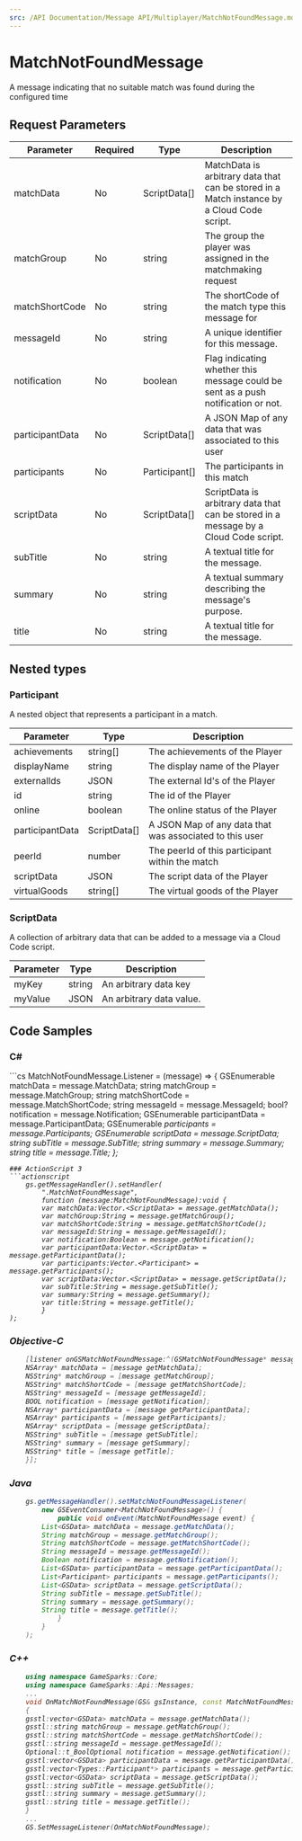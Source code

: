 ```yaml
---
src: /API Documentation/Message API/Multiplayer/MatchNotFoundMessage.md
---
```


# MatchNotFoundMessage


A message indicating that no suitable match was found during the configured time


## Request Parameters

Parameter | Required | Type | Description
--------- | -------- | ---- | -----------
matchData | No | ScriptData[] | MatchData is arbitrary data that can be stored in a Match instance by a Cloud Code script.
matchGroup | No | string | The group the player was assigned in the matchmaking request
matchShortCode | No | string | The shortCode of the match type this message for
messageId | No | string | A unique identifier for this message.
notification | No | boolean | Flag indicating whether this message could be sent as a push notification or not.
participantData | No | ScriptData[] | A JSON Map of any data that was associated to this user
participants | No | Participant[] | The participants in this match
scriptData | No | ScriptData[] | ScriptData is arbitrary data that can be stored in a message by a Cloud Code script.
subTitle | No | string | A textual title for the message.
summary | No | string | A textual summary describing the message's purpose.
title | No | string | A textual title for the message.

## Nested types

### Participant

A nested object that represents a participant in a match.

Parameter | Type | Description
--------- | ---- | -----------
achievements | string[] | The achievements of the Player
displayName | string | The display name of the Player
externalIds | JSON | The external Id's of the Player
id | string | The id of the Player
online | boolean | The online status of the Player
participantData | ScriptData[] | A JSON Map of any data that was associated to this user
peerId | number | The peerId of this participant within the match
scriptData | JSON | The script data of the Player
virtualGoods | string[] | The virtual goods of the Player

### ScriptData

A collection of arbitrary data that can be added to a message via a Cloud Code script.

Parameter | Type | Description
--------- | ---- | -----------
myKey | string | An arbitrary data key
myValue | JSON | An arbitrary data value.


## Code Samples

<h3>C#</h3>
```cs
	MatchNotFoundMessage.Listener = (message) => {
	GSEnumerable<GSData> matchData = message.MatchData; 
	string matchGroup = message.MatchGroup; 
	string matchShortCode = message.MatchShortCode; 
	string messageId = message.MessageId; 
	bool? notification = message.Notification; 
	GSEnumerable<GSData> participantData = message.ParticipantData; 
	GSEnumerable<var> participants = message.Participants; 
	GSEnumerable<GSData> scriptData = message.ScriptData; 
	string subTitle = message.SubTitle; 
	string summary = message.Summary; 
	string title = message.Title; 
	};

```
### ActionScript 3
```actionscript
	gs.getMessageHandler().setHandler(
		".MatchNotFoundMessage",
		function (message:MatchNotFoundMessage):void {
		var matchData:Vector.<ScriptData> = message.getMatchData(); 
		var matchGroup:String = message.getMatchGroup(); 
		var matchShortCode:String = message.getMatchShortCode(); 
		var messageId:String = message.getMessageId(); 
		var notification:Boolean = message.getNotification(); 
		var participantData:Vector.<ScriptData> = message.getParticipantData(); 
		var participants:Vector.<Participant> = message.getParticipants(); 
		var scriptData:Vector.<ScriptData> = message.getScriptData(); 
		var subTitle:String = message.getSubTitle(); 
		var summary:String = message.getSummary(); 
		var title:String = message.getTitle(); 
		}
);

```
### Objective-C
```objectivec
	[listener onGSMatchNotFoundMessage:^(GSMatchNotFoundMessage* message) {
	NSArray* matchData = [message getMatchData]; 
	NSString* matchGroup = [message getMatchGroup]; 
	NSString* matchShortCode = [message getMatchShortCode]; 
	NSString* messageId = [message getMessageId]; 
	BOOL notification = [message getNotification]; 
	NSArray* participantData = [message getParticipantData]; 
	NSArray* participants = [message getParticipants]; 
	NSArray* scriptData = [message getScriptData]; 
	NSString* subTitle = [message getSubTitle]; 
	NSString* summary = [message getSummary]; 
	NSString* title = [message getTitle]; 
	}];

```
### Java
```java
	gs.getMessageHandler().setMatchNotFoundMessageListener(
		new GSEventConsumer<MatchNotFoundMessage>() {
			public void onEvent(MatchNotFoundMessage event) {
		List<GSData> matchData = message.getMatchData(); 
		String matchGroup = message.getMatchGroup(); 
		String matchShortCode = message.getMatchShortCode(); 
		String messageId = message.getMessageId(); 
		Boolean notification = message.getNotification(); 
		List<GSData> participantData = message.getParticipantData(); 
		List<Participant> participants = message.getParticipants(); 
		List<GSData> scriptData = message.getScriptData(); 
		String subTitle = message.getSubTitle(); 
		String summary = message.getSummary(); 
		String title = message.getTitle(); 
			}
		}
	);
```
### C++
```cpp
	using namespace GameSparks::Core;
	using namespace GameSparks::Api::Messages;
	...
	void OnMatchNotFoundMessage(GS& gsInstance, const MatchNotFoundMessage& message)
	{
	gsstl:vector<GSData> matchData = message.getMatchData(); 
	gsstl::string matchGroup = message.getMatchGroup(); 
	gsstl::string matchShortCode = message.getMatchShortCode(); 
	gsstl::string messageId = message.getMessageId(); 
	Optional::t_BoolOptional notification = message.getNotification(); 
	gsstl:vector<GSData> participantData = message.getParticipantData(); 
	gsstl:vector<Types::Participant*> participants = message.getParticipants(); 
	gsstl:vector<GSData> scriptData = message.getScriptData(); 
	gsstl::string subTitle = message.getSubTitle(); 
	gsstl::string summary = message.getSummary(); 
	gsstl::string title = message.getTitle(); 
	}
	...
	GS.SetMessageListener(OnMatchNotFoundMessage);
```

